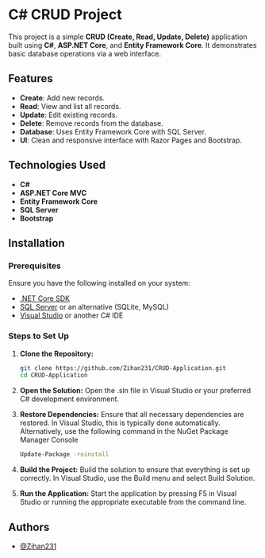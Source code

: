 # C# CRUD Project

This project is a simple **CRUD (Create, Read, Update, Delete)** application built using **C#**, **ASP.NET Core**, and **Entity Framework Core**. It demonstrates basic database operations via a web interface.

## Features

- **Create**: Add new records.
- **Read**: View and list all records.
- **Update**: Edit existing records.
- **Delete**: Remove records from the database.
- **Database**: Uses Entity Framework Core with SQL Server.
- **UI**: Clean and responsive interface with Razor Pages and Bootstrap.

## Technologies Used

- **C#**
- **ASP.NET Core MVC**
- **Entity Framework Core**
- **SQL Server**
- **Bootstrap**

## Installation

### Prerequisites

Ensure you have the following installed on your system:
- [.NET Core SDK](https://dotnet.microsoft.com/download)
- [SQL Server](https://www.microsoft.com/en-us/sql-server) or an alternative (SQLite, MySQL)
- [Visual Studio](https://visualstudio.microsoft.com/) or another C# IDE


### Steps to Set Up

1. **Clone the Repository:**
   ```bash
   git clone https://github.com/Zihan231/CRUD-Application.git
   cd CRUD-Application
   ```
2. **Open the Solution:**
Open the .sln file in Visual Studio or your preferred C# development environment.

3. **Restore Dependencies:**
Ensure that all necessary dependencies are restored. In Visual Studio, this is typically done automatically. Alternatively, use the following command in the NuGet Package Manager Console
    
   ```bash
   Update-Package -reinstall
   ```
4. **Build the Project:**
Build the solution to ensure that everything is set up correctly. In Visual Studio, use the Build menu and select Build Solution.

5. **Run the Application:**
Start the application by pressing F5 in Visual Studio or running the appropriate executable from the command line.

    
## Authors

- [@Zihan231](https://github.com/Zihan231)
